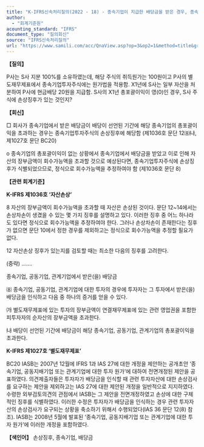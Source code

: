```yaml
---
title: "K-IFRS신속처리질의(2022 - 18) - 종속기업이 지급한 배당금을 받은 경우, 종속기업투자주식의 손상징후 발생 여부"
author:
  - "회계기준원"
acounting_standard: "IFRS"
document_type: "질의회신"
source: "IFRS신속처리질의"
url: "https://www.samili.com/acc/QnaView.asp?op=3&op2=1&method=title&group=2124-15;1&orgcode=3&searchword=&page=14&code=K%2DIFRS%EC%8B%A0%EC%86%8D%EC%B2%98%EB%A6%AC%EC%A7%88%EC%9D%98%2D18%3A20220325"
---
```

**【질의】**

  

P사는 S사 지분 100%를 소유하였는데, 해당 주식의 취득원가는 100원이고 P사의 별도재무제표에서 종속기업투자주식에는 원가법을 적용함. X1년에 S사는 일부 자산을 처분하여 P사에 현금배당 20원을 지급함. S사의 X1년 총포괄이익이 영(0)인 경우, S사 주식에 손상징후가 있는 것인지?

  
  

**【회신】**

  

□ 회사가 종속기업에서 받은 배당금이 배당이 선언된 기간에 해당 종속기업의 총포괄이익을 초과하는 경우는 종속기업투자주식의 손상징후에 해당함 (제1036호 문단 12⑻㈏, 제1027호 문단 BC20)

  

o 종속기업의 총포괄이익이 없는 상황에서 종속기업에서 배당금을 받았고 이로 인해 자산의 장부금액이 회수가능액을 초과할 것으로 예상된다면, 종속기업투자주식에 손상징후가 식별되었으므로, 정식으로 회수가능액을 추정하여야 함 (제1036호 문단 8)

  
  

**【관련 회계기준】**

  

**K-IFRS 제1036호 ‘자산손상’**

  

8 자산의 장부금액이 회수가능액을 초과할 때 자산은 손상된 것이다. 문단 12~14에서는 손상차손이 생겼을 수 있는 몇 가지 징후를 설명하고 있다. 이러한 징후 중 어느 하나라도 있다면 정식으로 회수가능액을 추정하여야 한다. 그러나 손상차손이 존재한다는 징후가 없으면 문단 10에서 정한 경우를 제외하고는 정식으로 회수가능액을 추정할 필요가 없다.

  

12 자산손상 징후가 있는지를 검토할 때는 최소한 다음의 징후를 고려한다.

(중략) …….

종속기업, 공동기업, 관계기업에서 받은(을) 배당금

⑻ 종속기업, 공동기업, 관계기업에 대한 투자의 경우에 투자자는 그 투자에서 받은(을) 배당금을 인식하고 다음 중 하나의 증거를 얻을 수 있다.

㈎ 별도재무제표에 있는 투자의 장부금액이 연결재무제표에 있는 관련 영업권을 포함한 피투자자의 순자산의 장부금액을 초과한다.

㈏ 배당이 선언된 기간에 배당금이 해당 종속기업, 공동기업, 관계기업의 총포괄이익을 초과한다.

  

**K-IFRS 제1027호 ‘별도재무제표’**

  

BC20 IASB는 2007년 12월에 IFRS 1과 IAS 27에 대한 개정을 제안하는 공개초안 ‘종속기업, 공동지배기업 또는 관계기업에 대한 투자 원가’에 대하여 전면개정된 제안을 공표하였다. 의견제출자들은 투자자가 배당금을 인식할 때 관련 투자자산에 대한 손상검사를 요구하는 제안을 제외하고는 IAS 27에 대한 제안된 개정을 일반적으로 지지하였다. 수령한 외부검토의견의 관점에서 IASB는 그 제안을 전면개정하였고 손상에 대한 구체적인 징후를 식별하였다. 이러한 수정은 투자자가 배당금을 인식하는 경우 관련 투자자산의 손상검사가 요구되는 상황을 축소하기 위해서 수행되었다(IAS 36 문단 12(8) 참조). IASB는 2008년 5월에 발표된 ‘종속기업, 공동지배기업 또는 관계기업에 대한 투자 원가’에 이러한 개정을 포함하였다.

  
  

**【색인어】** 손상징후, 종속기업, 배당금

